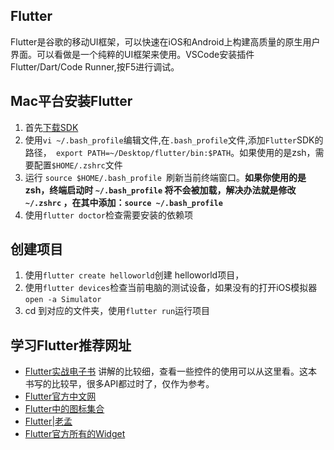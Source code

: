 ## Flutter
Flutter是谷歌的移动UI框架，可以快速在iOS和Android上构建高质量的原生用户界面。可以看做是一个纯粹的UI框架来使用。VSCode安装插件Flutter/Dart/Code Runner,按F5进行调试。

## Mac平台安装Flutter
1. 首先[下载SDK](https://flutter.dev/docs/development/tools/sdk/releases#macos)
2. 使用`vi ~/.bash_profile`编辑文件,在`.bash_profile`文件,添加`Flutter`SDK的路径，` export PATH=~/Desktop/flutter/bin:$PATH`。如果使用的是zsh，需要配置`$HOME/.zshrc`文件
3. 运行 `source $HOME/.bash_profile `刷新当前终端窗口。**如果你使用的是zsh，终端启动时 `~/.bash_profile` 将不会被加载，解决办法就是修改 `~/.zshrc` ，在其中添加：`source ~/.bash_profile`**
4. 使用`flutter doctor`检查需要安装的依赖项

## 创建项目
1. 使用`flutter create helloworld`创建 helloworld项目，
2. 使用`flutter devices`检查当前电脑的测试设备，如果没有的打开iOS模拟器`open -a Simulator`
3. cd 到对应的文件夹，使用`flutter run`运行项目

## 学习Flutter推荐网址
* [Flutter实战电子书](https://book.flutterchina.club/#%E7%BC%98%E8%B5%B7) 讲解的比较细，查看一些控件的使用可以从这里看。这本书写的比较早，很多API都过时了，仅作为参考。
* [Flutter官方中文网](https://flutter.cn/docs/cookbook)
* [Flutter中的图标集合](https://fonts.google.com/icons?selected=Material+Icons)
* [Flutter|老孟](http://laomengit.com/guide/widgets/TextField.html)
* [Flutter官方所有的Widget](https://flutter.dev/docs/development/ui/widgets)